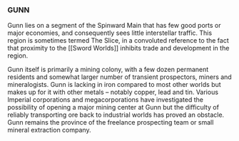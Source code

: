 ### GUNN
Gunn lies on a segment of the Spinward Main that has few good ports or major economies, and consequently sees little interstellar traffic. This region is sometimes termed The Slice, in a convoluted reference to the fact that proximity to the [[Sword Worlds]] inhibits trade and development in the region.

Gunn itself is primarily a mining colony, with a few dozen permanent residents and somewhat larger number of transient prospectors, miners and mineralogists.  Gunn is lacking in iron compared to most other worlds but makes up for it with other metals – notably copper, lead and tin. Various Imperial corporations and megacorporations have investigated the possibility of opening a major mining center at Gunn but the difficulty of reliably transporting ore back to industrial worlds has proved an obstacle. Gunn remains the province of the freelance prospecting team or small mineral extraction company.